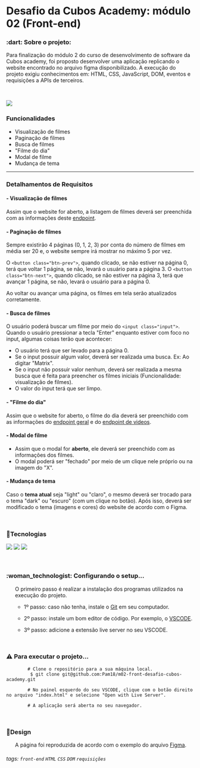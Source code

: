 # Desafio da Cubos Academy: módulo 02 (Front-end)

<h3> :dart: Sobre o projeto: </h3>

<p> Para finalização do módulo 2 do curso de desenvolvimento de software da Cubos academy, foi proposto desenvolver uma aplicação replicando o website encontrado no arquivo figma disponibilizado. A execução do projeto exigiu conhecimentos em: HTML, CSS, JavaScript, DOM, eventos e requisições a APIs de terceiros.</p>

<br/>

![](https://i.imgur.com/xG74tOh.png)

### Funcionalidades 
 - Visualização de filmes
 - Paginação de filmes
 - Busca de filmes
 - "Filme do dia"
 - Modal de filme
 - Mudança de tema

<hr/>

### Detalhamentos de Requisitos
#### - Visualização de filmes
Assim que o website for aberto, a listagem de filmes deverá ser preenchida com as informações deste [endpoint](https://tmdb-proxy.cubos-academy.workers.dev/3/discover/movie?language=pt-BR&include_adult=false).

#### - Paginação de filmes
Sempre existirão 4 páginas (0, 1, 2, 3) por conta do número de filmes em média ser 20 e, o website sempre irá mostrar no máximo 5 por vez.

O `<button class="btn-prev">`, quando clicado, se não estiver na página 0, terá que voltar 1 página, se não, levará o usuário para a página 3.
O `<button class="btn-next">`, quando clicado, se não estiver na página 3, terá que avançar 1 página, se não, levará o usuário para a página 0.

Ao voltar ou avançar uma página, os filmes em tela serão atualizados corretamente.

#### - Busca de filmes
O usuário poderá buscar um filme por meio do `<input class="input">`.
Quando o usuário pressionar a tecla "Enter" enquanto estiver com foco no input, algumas coisas terão que acontecer:
- O usuário terá que ser levado para a página 0.
- Se o input possuir algum valor, deverá ser realizada uma busca. Ex: Ao digitar "Matrix".
- Se o input não possuir valor nenhum, deverá ser realizada a mesma busca que é feita para preencher os filmes iniciais (Funcionalidade: visualização de filmes).
- O valor do input terá que ser limpo.

#### - "Filme do dia"
Assim que o website for aberto, o filme do dia deverá ser preenchido com as informações do [endpoint geral](https://tmdb-proxy.cubos-academy.workers.dev/3/movie/436969?language=pt-BR) e do [endpoint de videos](https://tmdb-proxy.cubos-academy.workers.dev/3/movie/436969/videos?language=pt-BR).

#### - Modal de filme
- Assim que o modal for **aberto**, ele deverá ser preenchido com as informações dos filmes.
- O modal poderá ser "fechado" por meio de um clique nele próprio ou na imagem do "X".

#### - Mudança de tema
Caso o **tema atual** seja "light" ou "claro", o mesmo deverá ser trocado para o tema "dark" ou "escuro" (com um clique no botão). Após isso, deverá ser modificado o tema (imagens e cores) do website de acordo com o Figma.


</br>

<h3>🔨Tecnologias</h3> 
<div>
  <img src="https://img.shields.io/badge/HTML5-E34F26?style=for-the-badge&logo=html5&logoColor=white" target="_blank">
  <img src="https://img.shields.io/badge/CSS3-1572B6?style=for-the-badge&logo=css3&logoColor=white" target="_blank">
  <img src="https://img.shields.io/badge/JavaScript-323330?style=for-the-badge&logo=javascript&logoColor=F7DF1E" target="_blank">
</div>

</br>

</br>
<h3>:woman_technologist: <b> Configurando o setup... </b></br></h3>
<ul>O primeiro passo é realizar a instalação dos programas utilizados na execução do projeto.
    <ul><li> 1º passo: caso não tenha, instale o <a href="https://git-scm.com/">Git</a> em seu computador. </li></ul>    
    <ul><li> 2º passo: instale um bom editor de código. Por exemplo, o <a href="https://code.visualstudio.com/">VSCODE</a>.</li></ul>
    <ul><li> 3º passo: adicione a extensão live server no seu VSCODE. </li></ul>
</ul>
  
</br>

### :warning: Para executar o projeto...
            # Clone o repositório para a sua máquina local.
             $ git clone git@github.com:Pam18/m02-front-desafio-cubos-academy.git
             
            # No painel esquerdo do seu VSCODE, clique com o botão direito no arquivo "index.html" e selecione "Open with Live Server".
            
            # A aplicação será aberta no seu navegador.
  
</br>
  
<h3>🎨Design</h3>

<ul>A página foi reproduzida de acordo com o exemplo do arquivo <a href="https://www.figma.com/file/AL6hZ3Lq16Uj8mw1o4BzAK/Desafio-front-academy-2?node-id=0%3A1">Figma</a>.</ul>

###### tags: `front-end` `HTML` `CSS` `DOM` `requisições`
